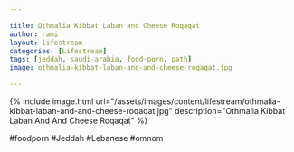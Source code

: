 ```yaml
---

title: Othmalia Kibbat Laban and Cheese Roqaqat
author: rami
layout: lifestream 
categories: [Lifestream]
tags: [jeddah, saudi-arabia, food-porn, path] 
image: othmalia-kibbat-laban-and-and-cheese-roqaqat.jpg

---
```


{% include image.html url="/assets/images/content/lifestream/othmalia-kibbat-laban-and-and-cheese-roqaqat.jpg" description="Othmalia Kibbat Laban And And Cheese Roqaqat" %}

#foodporn #Jeddah #Lebanese #omnom
